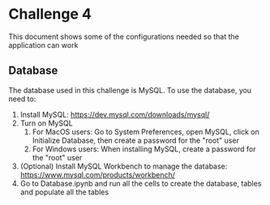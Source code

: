 # Challenge 4

This document shows some of the configurations needed so that the application can work

## Database
The database used in this challenge is MySQL. To use the database, you need to:

1. Install MySQL: https://dev.mysql.com/downloads/mysql/
2. Turn on MySQL
    1. For MacOS users: Go to System Preferences, open MySQL, click on Initialize Database, then create a password for the "root" user
    2. For Windows users: When installing MySQL, create a password for the "root" user
3. (Optional) Install MySQL Workbench to manage the database: https://www.mysql.com/products/workbench/
4. Go to Database.ipynb and run all the cells to create the database, tables and populate all the tables